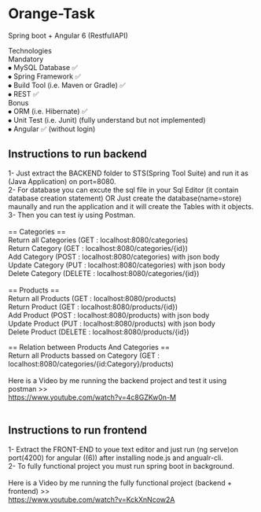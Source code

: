# Orange-Task
Spring boot + Angular 6 (RestfullAPI)

Technologies<br/>
Mandatory<br/>
⦁	MySQL Database  ✅ <br/>
⦁	Spring Framework  ✅ <br/>
⦁	Build Tool (i.e. Maven or Gradle)  ✅ <br/>
⦁	REST  ✅ <br/>
Bonus<br/>
⦁	ORM (i.e. Hibernate)  ✅ <br/>
⦁	Unit Test (i.e. Junit) (fully understand but not implemented) <br/>
⦁	Angular  ✅ (without login) <br/>

## Instructions to run backend
1- Just extract the BACKEND folder to STS(Spring Tool Suite) and run it as (Java Application) on port=8080.<br/>
2- For database you can excute the sql file in your Sql Editor (it contain database creation statement) OR
   Just create the database(name=store) maunally and run the application and it will create the Tables with it objects.<br/>
3- Then you can test iy using Postman.<br/>
<br/>
== Categories ==<br/>
Return all Categories (GET : localhost:8080/categories)<br/>
Return Category       (GET : localhost:8080/categories/{id})<br/>
Add Category          (POST : localhost:8080/categories) with json body<br/>
Update Category       (PUT : localhost:8080/categories) with json body<br/>
Delete Category       (DELETE : localhost:8080/categories/{id})<br/>
<br/>
== Products ==<br/>
Return all Products  (GET : localhost:8080/products)<br/>
Return Product       (GET : localhost:8080/products/{id})<br/>
Add Product          (POST : localhost:8080/products) with json body<br/>
Update Product       (PUT : localhost:8080/products) with json body<br/>
Delete Product       (DELETE : localhost:8080/products/{id})<br/>

== Relation between Products And Categories ==<br/>
Return all Products bassed on Category (GET : localhost:8080/categories/{id:Category}/products)<br/>
<br/>
Here is a Video by me running the backend project and test it using postman >><br/>
https://www.youtube.com/watch?v=4c8GZKw0n-M<br/>
<br/>
## Instructions to run frontend
1- Extract the FRONT-END to youe text editor and just run (ng serve)on port(4200) for angular ((6)) after installing node.js and angualr-cli.<br/>
2- To fully functional project you must run spring boot in background.<br/>
<br/>
Here is a Video by me running the fully functional project (backend + frontend) >><br/>
https://www.youtube.com/watch?v=KckXnNcow2A<br/>


